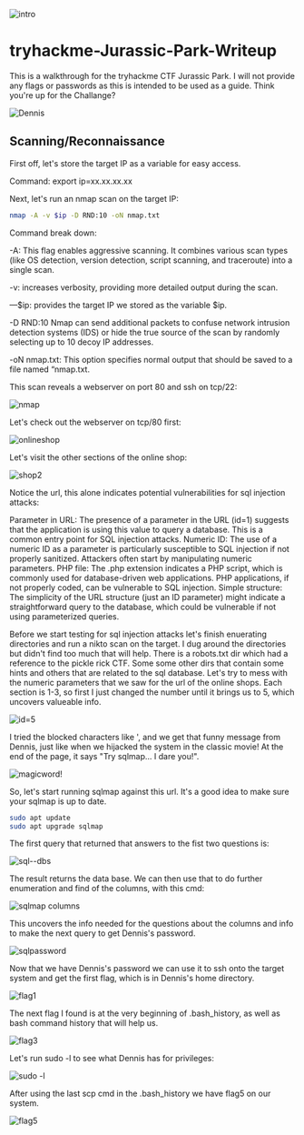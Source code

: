 ![intro](https://github.com/user-attachments/assets/df530c8e-e71d-4932-87db-b56b28bdad0e)

# tryhackme-Jurassic-Park-Writeup

This is a walkthrough for the tryhackme CTF Jurassic Park. I will not provide any flags or passwords as this is intended to be used as a guide. Think you're up for the Challange?

![Dennis](https://github.com/user-attachments/assets/92daa2f0-353a-490d-8ff2-2f2bf432d062)

## Scanning/Reconnaissance

First off, let's store the target IP as a variable for easy access.

Command: export ip=xx.xx.xx.xx

Next, let's run an nmap scan on the target IP:
```bash
nmap -A -v $ip -D RND:10 -oN nmap.txt
```

Command break down:

-A: This flag enables aggressive scanning. It combines various scan types (like OS detection, version detection, script scanning, and traceroute) into a single scan.

-v: increases verbosity, providing more detailed output during the scan.

—$ip: provides the target IP we stored as the variable $ip.

-D RND:10 Nmap can send additional packets to confuse network intrusion detection systems (IDS) or hide the true source of the scan by randomly selecting up to 10 decoy IP addresses.

-oN nmap.txt: This option specifies normal output that should be saved to a file named “nmap.txt.

This scan reveals a webserver on port 80 and ssh on tcp/22:

![nmap](https://github.com/user-attachments/assets/1d1a853a-bce9-46c4-8fe9-06478e544fbe)

Let's check out the webserver on tcp/80 first:

![onlineshop](https://github.com/user-attachments/assets/23cb17db-73db-4694-968a-5a87b7345b8a)

Let's visit the other sections of the online shop:

![shop2](https://github.com/user-attachments/assets/b91d7fbc-661b-4f24-b124-808e849af504)

Notice the url, this alone indicates potential vulnerabilities for sql injection attacks:

Parameter in URL: The presence of a parameter in the URL (id=1) suggests that the application is using this value to query a database. This is a common entry point for SQL injection attacks.
Numeric ID: The use of a numeric ID as a parameter is particularly susceptible to SQL injection if not properly sanitized. Attackers often start by manipulating numeric parameters.
PHP file: The .php extension indicates a PHP script, which is commonly used for database-driven web applications. PHP applications, if not properly coded, can be vulnerable to SQL injection.
Simple structure: The simplicity of the URL structure (just an ID parameter) might indicate a straightforward query to the database, which could be vulnerable if not using parameterized queries.

Before we start testing for sql injection attacks let's finish enuerating directories and run a nikto scan on the target. I dug around the directories but didn't find too much that will help. There is a robots.txt dir which had a reference to the pickle rick CTF. Some some other dirs that contain some hints and others that are related to the sql database. 
Let's try to mess with the numeric parameters that we saw for the url of the online shops.
Each section is 1-3, so first I just changed the number until it brings us to 5, which uncovers valueable info. 

![id=5](https://github.com/user-attachments/assets/e3540c14-649f-490a-94af-8ac72618fe33)

I tried the blocked characters like ', and we get that funny message from Dennis, just like when we hijacked the system in the classic movie! At the end of the page, it says "Try sqlmap... I dare you!".

![magicword!](https://github.com/user-attachments/assets/fb883878-cc48-4f0c-a501-b16b69c9a982)

So, let's start running sqlmap against this url. It's a good idea to make sure your sqlmap is up to date.
```bash
sudo apt update
sudo apt upgrade sqlmap
```
The first query that returned that answers to the fist two questions is:

![sql--dbs](https://github.com/user-attachments/assets/f7ed14dc-97e2-4a6f-ae91-b8ae2ead94f1)

The result returns the data base. We can then use that to do further enumeration and find of the columns, with this cmd:

![sqlmap columns](https://github.com/user-attachments/assets/15d014c8-ac90-4b73-ac12-d8020c3e6c62)

This uncovers the info needed for the questions about the columns and info to make the next query to get Dennis's password.

![sqlpassword](https://github.com/user-attachments/assets/e3a63c89-2262-475b-94d8-537510ca0da3)

Now that we have Dennis's password we can use it to ssh onto the target system and get the first flag, which is in Dennis's home directory.

![flag1](https://github.com/user-attachments/assets/26ed4d3f-adf2-4a7c-822e-1545cc61d419)

The next flag I found is at the very beginning of .bash_history, as well as bash command history that will help us.

![flag3](https://github.com/user-attachments/assets/16ba42d5-d85b-4cfd-ac32-93a94554fe0b)

Let's run sudo -l to see what Dennis has for privileges:

![sudo -l](https://github.com/user-attachments/assets/207aba02-ab7b-4e86-a894-14c07c6a9311)

After using the last scp cmd in the .bash_history we have flag5 on our system.

![flag5](https://github.com/user-attachments/assets/bd507873-f821-4afd-bff7-5894201feb97)
